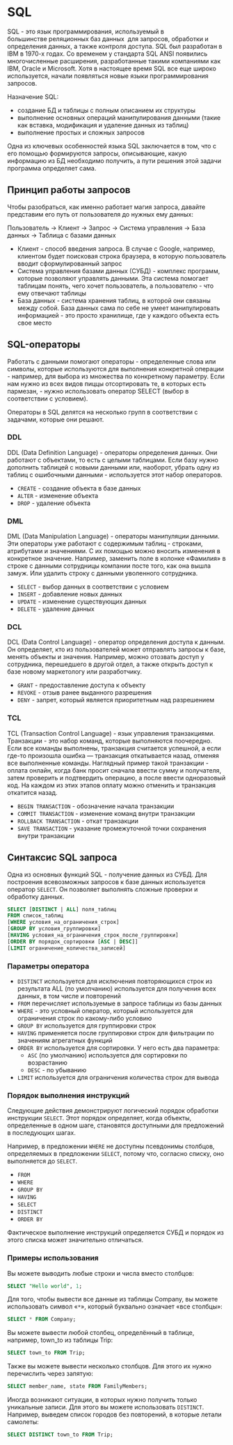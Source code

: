 # SQL

SQL - это язык программирования, используемый в большинстве реляционных баз данных  для запросов, обработки и определения данных, а также контроля доступа. SQL был разработан в IBM в 1970-х годах. Со временем у стандарта SQL ANSI появились многочисленные расширения, разработанные такими компаниями как IBM, Oracle и Microsoft. Хотя в настоящее время SQL все еще широко используется, начали появляться новые языки программирования запросов.

Назначение SQL:
- создание БД и таблицы с полным описанием их структуры
- выполнение основных операций манипулирования данными (такие как вставка, модификация и удаление данных из таблиц)
- выполнение простых и сложных запросов

Одна из ключевых особенностей языка SQL заключается в том, что с его помощью формируются запросы, описывающие, какую информацию из БД необходимо получить, а пути решения этой задачи программа определяет сама.

## Принцип работы запросов

Чтобы разобраться, как именно работает магия запроса, давайте представим его путь от пользователя до нужных ему данных:

Пользователь → Клиент → Запрос → Система управления → База данных → Таблица с базами данных

- Клиент - способ введения запроса. В случае с Google, например, клиентом будет поисковая строка браузера, в которую пользователь вводит сформулированный запрос
- Система управления базами данных (СУБД) - комплекс программ, которые позволяют управлять данными. Эта система помогает таблицам понять, чего хочет пользователь, а пользователю - что ему отвечают таблицы
- База данных - система хранения таблиц, в которой они связаны между собой. База данных сама по себе не умеет манипулировать информацией - это просто хранилище, где у каждого объекта есть свое место

## **SQL-операторы**

Работать с данными помогают операторы - определенные слова или символы, которые используются для выполнения конкретной операции - например, для выбора из множества по конкретному параметру. Если нам нужно из всех видов пиццы отсортировать те, в которых есть пармезан, - нужно использовать оператор SELECT (выбор в соответствии с условием).

Операторы в SQL делятся на несколько групп в соответствии с задачами, которые они решают.

### DDL

DDL (Data Definition Language) - операторы определения данных. Они работают с объектами, то есть с целыми таблицами. Если базу нужно дополнить таблицей с новыми данными или, наоборот, убрать одну из таблиц с ошибочными данными - используется этот набор операторов.

- `CREATE` - создание объекта в базе данных
- `ALTER` - изменение объекта
- `DROP` - удаление объекта

### DML

DML (Data Manipulation Language) - операторы манипуляции данными. Эти операторы уже работают с содержимым таблиц - строками, атрибутами и значениями. С их помощью можно вносить изменения в конкретное значение. Например, заменить поле в колонке «Фамилия» в строке с данными сотрудницы компании посте того, как она вышла замуж. Или удалить строку с данными уволенного сотрудника.

- `SELECT` - выбор данных в соответствии с условием
- `INSERT` - добавление новых данных
- `UPDATE` - изменение существующих данных
- `DELETE` - удаление данных

### DCL

DCL (Data Control Language) - оператор определения доступа к данным. Он определяет, кто из пользователей может отправлять запросы к базе, менять объекты и значения. Например, можно отозвать доступ у сотрудника, перешедшего в другой отдел, а также открыть доступ к базе новому маркетологу или разработчику.

- `GRANT` - предоставление доступа к объекту
- `REVOKE` - отзыв ранее выданного разрешения
- `DENY` - запрет, который является приоритетным над разрешением

### TCL

TCL (Transaction Control Language) - язык управления транзакциями. Транзакции - это набор команд, которые выполняются поочередно. Если все команды выполнены, транзакция считается успешной, а если где-то произошла ошибка — транзакция откатывается назад, отменяя все выполненные команды. Наглядный пример такой транзакции - оплата онлайн, когда банк просит сначала ввести сумму и получателя, затем проверить и подтвердить операцию, а после ввести одноразовый код. На каждом из этих этапов оплату можно отменить и транзакция откатится назад.

- `BEGIN TRANSACTION` - обозначение начала транзакции
- `COMMIT TRANSACTION` - изменение команд внутри транзакции
- `ROLLBACK TRANSACTION` - откат транзакции
- `SAVE TRANSACTION` - указание промежуточной точки сохранения внутри транзакции

## Синтаксис SQL запроса

Одна из основных функций SQL - получение данных из СУБД. Для построения всевозможных запросов к базе данных используется оператор `SELECT`. Он позволяет выполнять сложные проверки и обработку данных.

```sql
SELECT [DISTINCT | ALL] поля_таблиц
FROM список_таблиц
[WHERE условия_на_ограничения_строк]
[GROUP BY условия_группировки]
[HAVING условия_на_ограничения_строк_после_группировки]
[ORDER BY порядок_сортировки [ASC | DESC]]
[LIMIT ограничение_количества_записей]
```

### Параметры оператора

- `DISTINCT` используется для исключения повторяющихся строк из результата ALL (по умолчанию) используется для получения всех данных, в том числе и повторений
- `FROM` перечисляет используемые в запросе таблицы из базы данных
- `WHERE` - это условный оператор, который используется для ограничения строк по какому-либо условию
- `GROUP BY` используется для группировки строк
- `HAVING` применяется после группировки строк для фильтрации по значениям агрегатных функций
- `ORDER BY` используется для сортировки. У него есть два параметра:
    - `ASC` (по умолчанию) используется для сортировки по возрастанию
    - `DESC` - по убыванию
- `LIMIT` используется для ограничения количества строк для вывода

### Порядок выполнения инструкций

Следующие действия демонстрируют логический порядок обработки инструкции `SELECT`. Этот порядок определяет, когда объекты, определенные в одном шаге, становятся доступными для предложений в последующих шагах.

Например, в предложении `WHERE` не доступны псевдонимы столбцов, определяемых в предложении `SELECT`, потому что, согласно списку, оно выполняется до `SELECT`.

- `FROM`
- `WHERE`
- `GROUP BY`
- `HAVING`
- `SELECT`
- `DISTINCT`
- `ORDER BY`

Фактическое выполнение инструкций определяется СУБД и порядок из этого списка может значительно отличаться.

### Примеры использования

Вы можете выводить любые строки и числа вместо столбцов:

```sql
SELECT "Hello world", 1;
```

Для того, чтобы вывести все данные из таблицы Company, вы можете использовать символ «`*`», который буквально означает «все столбцы»:

```sql
SELECT * FROM Company;
```

Вы можете вывести любой столбец, определённый в таблице, например, town_to из таблицы Trip:

```sql
SELECT town_to FROM Trip;
```

Также вы можете вывести несколько столбцов. Для этого их нужно перечислить через запятую:

```sql
SELECT member_name, state FROM FamilyMembers;
```

Иногда возникают ситуации, в которых нужно получить только уникальные записи. Для этого вы можете использовать `DISTINCT`. Например, выведем список городов без повторений, в которые летали самолеты:

```sql
SELECT DISTINCT town_to FROM Trip;
```